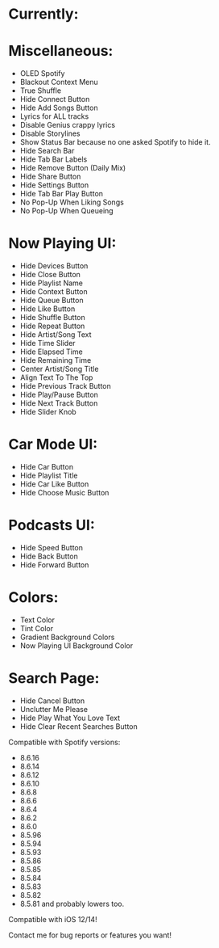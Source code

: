 # Currently:

# Miscellaneous:

- OLED Spotify
- Blackout Context Menu
- True Shuffle
- Hide Connect Button
- Hide Add Songs Button
- Lyrics for ALL tracks
- Disable Genius crappy lyrics
- Disable Storylines
- Show Status Bar because no one asked Spotify to hide it.
- Hide Search Bar
- Hide Tab Bar Labels
- Hide Remove Button (Daily Mix)
- Hide Share Button
- Hide Settings Button
- Hide Tab Bar Play Button
- No Pop-Up When Liking Songs
- No Pop-Up When Queueing

# Now Playing UI:

- Hide Devices Button
- Hide Close Button
- Hide Playlist Name
- Hide Context Button
- Hide Queue Button
- Hide Like Button
- Hide Shuffle Button
- Hide Repeat Button
- Hide Artist/Song Text
- Hide Time Slider
- Hide Elapsed Time
- Hide Remaining Time
- Center Artist/Song Title
- Align Text To The Top
- Hide Previous Track Button
- Hide Play/Pause Button
- Hide Next Track Button
- Hide Slider Knob

# Car Mode UI:

- Hide Car Button
- Hide Playlist Title
- Hide Car Like Button
- Hide Choose Music Button

# Podcasts UI:

- Hide Speed Button
- Hide Back Button
- Hide Forward Button

# Colors:

- Text Color
- Tint Color
- Gradient Background Colors
- Now Playing UI Background Color

# Search Page:

- Hide Cancel Button
- Unclutter Me Please
- Hide Play What You Love Text
- Hide Clear Recent Searches Button

Compatible with Spotify versions: 

- 8.6.16
- 8.6.14
- 8.6.12
- 8.6.10
- 8.6.8
- 8.6.6
- 8.6.4
- 8.6.2
- 8.6.0
- 8.5.96
- 8.5.94
- 8.5.93
- 8.5.86
- 8.5.85
- 8.5.84
- 8.5.83
- 8.5.82
- 8.5.81 and probably lowers too.

Compatible with iOS 12/14!

Contact me for bug reports or features you want!